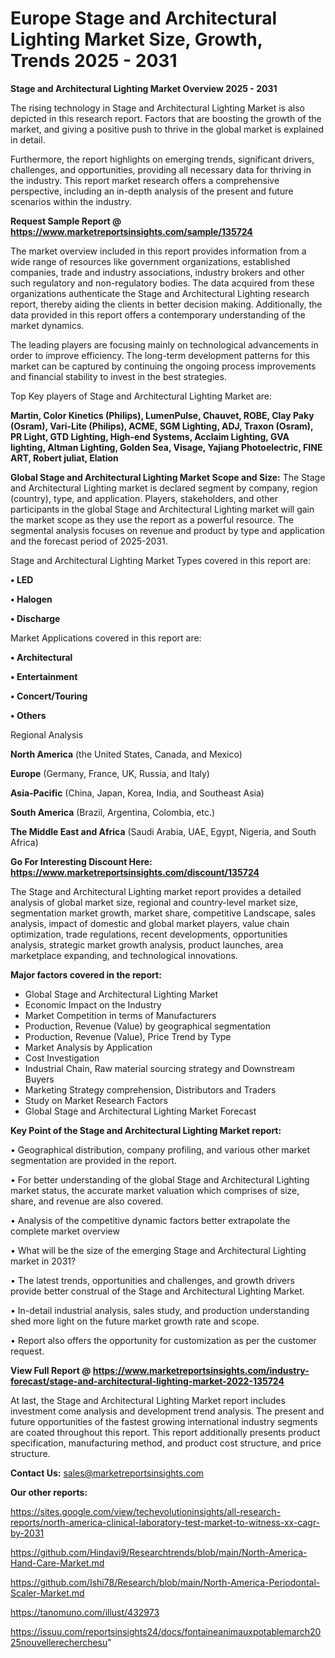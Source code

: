  # Europe Stage and Architectural Lighting Market Size, Growth, Trends 2025 - 2031

<Strong> Stage and Architectural Lighting Market Overview 2025 - 2031</strong>

The rising technology in Stage and Architectural Lighting Market is also depicted in this research report. Factors that are boosting the growth of the market, and giving a positive push to thrive in the global market is explained in detail.

Furthermore, the report highlights on emerging trends, significant drivers, challenges, and opportunities, providing all necessary data for thriving in the industry. This report market research offers a comprehensive perspective, including an in-depth analysis of the present and future scenarios within the industry.

<strong>Request Sample Report @ <a href=https://www.marketreportsinsights.com/sample/135724>https://www.marketreportsinsights.com/sample/135724</a></strong>

The market overview included in this report provides information from a wide range of resources like government organizations, established companies, trade and industry associations, industry brokers and other such regulatory and non-regulatory bodies. The data acquired from these organizations authenticate the Stage and Architectural Lighting research report, thereby aiding the clients in better decision making. Additionally, the data provided in this report offers a contemporary understanding of the market dynamics.

The leading players are focusing mainly on technological advancements in order to improve efficiency. The long-term development patterns for this market can be captured by continuing the ongoing process improvements and financial stability to invest in the best strategies.

Top Key players of Stage and Architectural Lighting Market are:

<strong>Martin, Color Kinetics (Philips), LumenPulse, Chauvet, ROBE, Clay Paky (Osram), Vari-Lite (Philips), ACME, SGM Lighting, ADJ, Traxon (Osram), PR Light, GTD Lighting, High-end Systems, Acclaim Lighting, GVA lighting, Altman Lighting, Golden Sea, Visage, Yajiang Photoelectric, FINE ART, Robert juliat, Elation</strong>

<strong><b>Global Stage and Architectural Lighting Market Scope and Size:</b></strong>
The Stage and Architectural Lighting market is declared segment by company, region (country), type, and application. Players, stakeholders, and other participants in the global Stage and Architectural Lighting market will gain the market scope as they use the report as a powerful resource. The segmental analysis focuses on revenue and product by type and application and the forecast period of 2025-2031.

Stage and Architectural Lighting Market Types covered in this report are:

<strong>• LED

• Halogen

• Discharge</strong>

Market Applications covered in this report are:

<strong>• Architectural

• Entertainment

• Concert/Touring

• Others</strong> 

Regional Analysis

<strong>North America</strong> (the United States, Canada, and Mexico)

<strong>Europe</strong> (Germany, France, UK, Russia, and Italy)

<strong>Asia-Pacific</strong> (China, Japan, Korea, India, and Southeast Asia)

<strong>South America</strong> (Brazil, Argentina, Colombia, etc.)

<strong>The Middle East and Africa</strong> (Saudi Arabia, UAE, Egypt, Nigeria, and South Africa)

<strong>Go For Interesting Discount Here: <a href=https://www.marketreportsinsights.com/discount/135724>https://www.marketreportsinsights.com/discount/135724</a></strong>

The Stage and Architectural Lighting market report provides a detailed analysis of global market size, regional and country-level market size, segmentation market growth, market share, competitive Landscape, sales analysis, impact of domestic and global market players, value chain optimization, trade regulations, recent developments, opportunities analysis, strategic market growth analysis, product launches, area marketplace expanding, and technological innovations.

<strong><b>Major factors covered in the report:</b></strong>
<ul>
  <li>Global Stage and Architectural Lighting Market </li>
  <li>Economic Impact on the Industry</li>
  <li>Market Competition in terms of Manufacturers</li>
  <li>Production, Revenue (Value) by geographical segmentation</li>
  <li>Production, Revenue (Value), Price Trend by Type</li>
  <li>Market Analysis by Application</li>
  <li>Cost Investigation</li>
  <li>Industrial Chain, Raw material sourcing strategy and Downstream Buyers</li>
  <li>Marketing Strategy comprehension, Distributors and Traders</li>
  <li>Study on Market Research Factors</li>
  <li>Global Stage and Architectural Lighting Market Forecast</li>
</ul>

<strong><b>Key Point of the Stage and Architectural Lighting Market report:</b></strong>

• Geographical distribution, company profiling, and various other market segmentation are provided in the report.

• For better understanding of the global Stage and Architectural Lighting market status, the accurate market valuation which comprises of size, share, and revenue are also covered.

• Analysis of the competitive dynamic factors better extrapolate the complete market overview

• What will be the size of the emerging Stage and Architectural Lighting market in 2031?

• The latest trends, opportunities and challenges, and growth drivers provide better construal of the Stage and Architectural Lighting Market.

• In-detail industrial analysis, sales study, and production understanding shed more light on the future market growth rate and scope.

• Report also offers the opportunity for customization as per the customer request.

<strong><b>View Full Report @ <a href=https://www.marketreportsinsights.com/industry-forecast/stage-and-architectural-lighting-market-2022-135724>https://www.marketreportsinsights.com/industry-forecast/stage-and-architectural-lighting-market-2022-135724</a></b></strong>


At last, the Stage and Architectural Lighting Market report includes investment come analysis and development trend analysis. The present and future opportunities of the fastest growing international industry segments are coated throughout this report. This report additionally presents product specification, manufacturing method, and product cost structure, and price structure.

<strong>Contact Us:</strong>
sales@marketreportsinsights.com

<strong>Our other reports:</strong>

<a href=https://sites.google.com/view/techevolutioninsights/all-research-reports/north-america-clinical-laboratory-test-market-to-witness-xx-cagr-by-2031>https://sites.google.com/view/techevolutioninsights/all-research-reports/north-america-clinical-laboratory-test-market-to-witness-xx-cagr-by-2031</a>

<a href=https://github.com/Hindavi9/Researchtrends/blob/main/North-America-Hand-Care-Market.md>https://github.com/Hindavi9/Researchtrends/blob/main/North-America-Hand-Care-Market.md</a>

<a href=https://github.com/Ishi78/Research/blob/main/North-America-Periodontal-Scaler-Market.md>https://github.com/Ishi78/Research/blob/main/North-America-Periodontal-Scaler-Market.md</a>

<a href=https://tanomuno.com/illust/432973>https://tanomuno.com/illust/432973</a>

<a href=https://issuu.com/reportsinsights24/docs/fontaineanimauxpotablemarch2025nouvellerecherchesu>https://issuu.com/reportsinsights24/docs/fontaineanimauxpotablemarch2025nouvellerecherchesu</a>"
